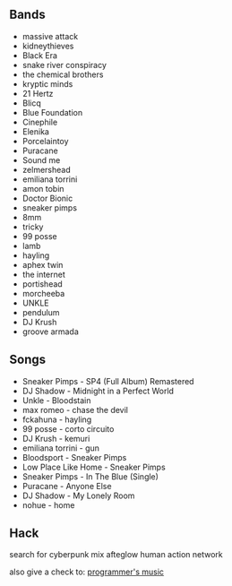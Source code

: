 ## Bands

* massive attack
* kidneythieves
* Black Era
* snake river conspiracy
* the chemical brothers
* kryptic minds
* 21 Hertz
* Blicq
* Blue Foundation
* Cinephile
* Elenika
* Porcelaintoy
* Puracane
* Sound me
* zelmershead
* emiliana torrini
* amon tobin
* Doctor Bionic
* sneaker pimps
* 8mm
* tricky
* 99 posse
* lamb
* hayling
* aphex twin
* the internet
* portishead
* morcheeba
* UNKLE
* pendulum
* DJ Krush 
* groove armada


## Songs

* Sneaker Pimps - SP4 (Full Album) Remastered
* DJ Shadow - Midnight in a Perfect World
* Unkle - Bloodstain
* max romeo - chase the devil
* fckahuna  - hayling
* 99 posse  - corto circuito
* DJ Krush  - kemuri
* emiliana torrini - gun
* Bloodsport - Sneaker Pimps
* Low Place Like Home - Sneaker Pimps
* Sneaker Pimps - In The Blue (Single)
* Puracane - Anyone Else
* DJ Shadow - My Lonely Room
* nohue - home

## Hack

search for cyberpunk mix
afteglow
human action network


also give a check to:
[programmer's music](https://www.programmersmusic.com/)
